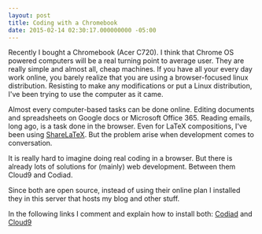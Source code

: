 ```yaml
---
layout: post
title: Coding with a Chromebook
date: 2015-02-14 02:30:17.000000000 -05:00
---
```

Recently I bought a Chromebook (Acer C720). I think that Chrome OS powered computers will be a real turning point to average user. They are really simple and almost all, cheap machines. If you have all your every day work online, you barely realize that you are using a browser-focused linux distribution. Resisting to make any modifications or put a Linux distribution, I've been trying to use the computer as it came.

Almost every computer-based tasks can be done online. Editing documents and spreadsheets on Google docs or Microsoft Office 365. Reading emails, long ago, is a task done in the browser. Even for LaTeX compositions, I've been using [ShareLaTeX](https://www.sharelatex.com/project). But the problem arise when development comes to conversation.

It is really hard to imagine doing real coding in a browser. But there is already lots of solutions for (mainly) web development. Between them Cloud9 and Codiad.

Since both are open source, instead of using their online plan I installed they in this server that hosts my blog and other stuff.

In the following links I comment and explain how to install both: [Codiad](http://blog.viniciusprado.org/how-to-install-and-configure-codiad-in-your-own-server) and [Cloud9](http://blog.viniciusprado.org/how-to-install-and-configure-cloud9-in-your-own-server)
